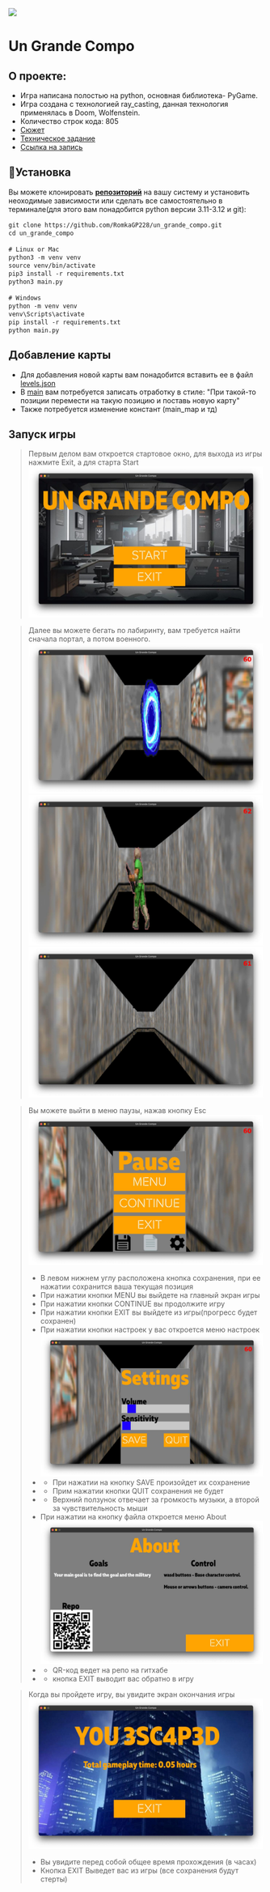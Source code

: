 [<img src="https://img.shields.io/badge/python-3.11%20%7C%203.12-blue">](https://www.python.org/downloads/)

# Un Grande Compo
## О проекте:
- Игра написана полостью на python, основная библиотека- PyGame.
- Игра создана с технологией ray_casting, данная технология применялась в Doom, Wolfenstein.
- Количество строк кода: 805
- [Сюжет](files/plot.txt)
- [Техническое задание](materials/technical_specification.md)
- [Ссылка на запись](https://disk.yandex.ru/i/j75SEZCybrcG3w)

## 🧱Установка
Вы можете клонировать [**репозиторий**](https://github.com/RomkaGP228/un_grande_compo.git) на вашу систему и установить неоходимые зависимости или сделать все самостоятельно в терминале(для этого вам понадобится python версии 3.11-3.12 и git):
```shell
git clone https://github.com/RomkaGP228/un_grande_compo.git
cd un_grande_compo

# Linux or Mac
python3 -m venv venv
source venv/bin/activate
pip3 install -r requirements.txt
python3 main.py

# Windows
python -m venv venv
venv\Scripts\activate
pip install -r requirements.txt
python main.py
```

## Добавление карты
- Для добавления новой карты вам понадобится вставить ее в файл [levels.json](levels1/levels.json)
- В [main](main.py) вам потребуется записать отработку в стиле: "При такой-то позиции перемести на такую позицию и поставь новую карту"
- Также потребуется изменение констант (main_map и тд)

## Запуск игры
> Первым делом вам откроется стартовое окно, для выхода из игры нажмите Exit, а для старта Start
> ![](materials/photo_5_2025-02-02_21-54-39.jpg)

>Далее вы можете бегать по лабиринту, вам требуется найти сначала портал, а потом военного.
> ![](materials/photo_8_2025-02-02_21-54-39.jpg)
> ![](materials/photo_2_2025-02-02_21-54-39.jpg)
> ![](materials/photo_1_2025-02-02_21-54-39.jpg)

>Вы можете выйти в меню паузы, нажав кнопку Esc
> ![](materials/photo_4_2025-02-02_21-54-39.jpg)
> - В левом нижнем углу расположена кнопка сохранения, при ее нажатии сохранится ваша текущая позиция
> - При нажатии кнопки MENU вы выйдете на главный экран игры
> - При нажатии кнопки CONTINUE вы продолжите игру
> - При нажатии кнопки EXIT вы выйдете из игры(прогресс будет сохранен)
> - При нажатии кнопки настроек у вас откроется меню настроек
>![](materials/photo_6_2025-02-02_21-54-39.jpg)
> - - При нажатии на кнопку SAVE произойдет их сохранение
> - - Прим нажатии кнопки QUIT сохранения не будет
> - - Верхний ползунок отвечает за громкость музыки, а второй за чувствительность мыши
> - При нажатии на кнопку файла откроется меню About
> ![](materials/photo_7_2025-02-02_21-54-39.jpg)
> - - QR-код ведет на репо на гитхабе
> - - кнопка EXIT выводит вас обратно в игру

> Когда вы пройдете игру, вы увидите экран окончания игры
> ![](materials/photo_3_2025-02-02_21-54-39.jpg)
> - Вы увидите перед собой общее время прохождения (в часах)
> - Кнопка EXIT Выведет вас из игры (все сохранения будут стерты)
